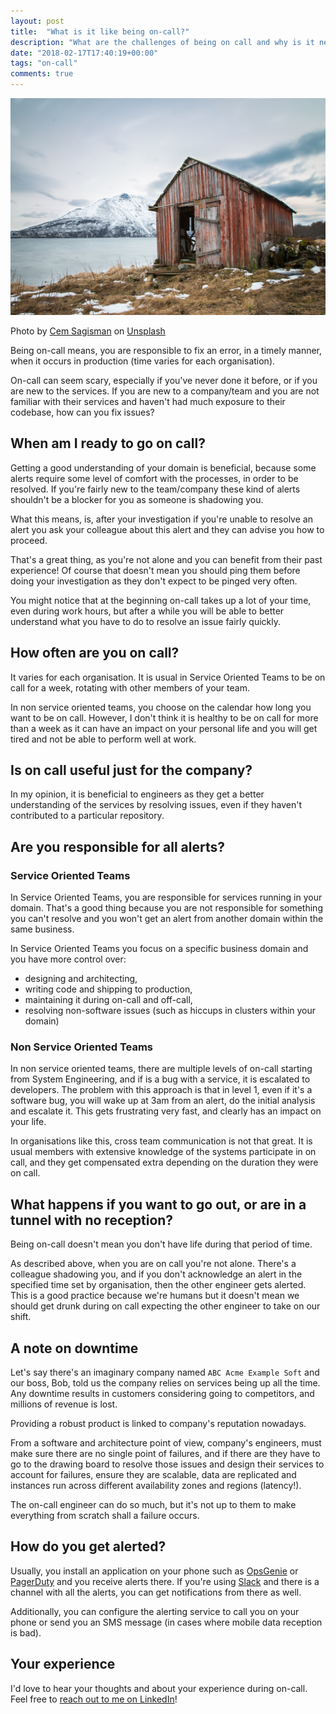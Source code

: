 ```yaml
---
layout: post
title:  "What is it like being on-call?"
description: "What are the challenges of being on call and why is it necessary?"
date: "2018-02-17T17:40:19+00:00"
tags: "on-call"
comments: true
---
```


![What is it like being on-call?](/assets/images/posts/what-is-it-like-being-on-call.jpg "What is it like being on-call?")

Photo by [Cem Sagisman](https://unsplash.com/@cems77?utm_source=unsplash&utm_medium=referral&utm_content=creditCopyText) on [Unsplash](https://unsplash.com/search/photos/perfect?utm_source=unsplash&utm_medium=referral&utm_content=creditCopyText)

Being on-call means, you are responsible to fix an error, in a timely manner, when it occurs in production (time varies for each organisation).

On-call can seem scary, especially if you've never done it before, or if you are new to the services. If you are new to a company/team and you
are not familiar with their services and haven't had much exposure to their codebase, how can you fix issues?


## When am I ready to go on call?

Getting a good understanding of your domain is beneficial, because some alerts require some level of comfort with the processes, in order to
be resolved. If you're fairly new to the team/company these kind of alerts shouldn't be a blocker for you as someone is shadowing you.

What this means, is, after your investigation if you're unable to resolve an alert you ask your colleague about this alert and they can advise
you how to proceed.

That's a great thing, as you're not alone and you can benefit from their past experience! Of course that doesn't mean you should ping them
before doing your investigation as they don't expect to be pinged very often.

You might notice that at the beginning on-call takes up a lot of your time, even during work hours, but after a while you will be able to
better understand what you have to do to resolve an issue fairly quickly.

## How often are you on call?

It varies for each organisation. It is usual in Service Oriented Teams to be on call for a week, rotating with other members of your team.

In non service oriented teams, you choose on the calendar how long you want to be on call. However, I don't think it is healthy to be on call
for more than a week as it can have an impact on your personal life and you will get tired and not be able to perform well at work.

## Is on call useful just for the company?

In my opinion, it is beneficial to engineers as they get a better understanding of the services by resolving issues, even if they haven't
contributed to a particular repository.

## Are you responsible for all alerts?

### Service Oriented Teams

In Service Oriented Teams, you are responsible for services running in your domain. That's a good thing because you are not responsible for
something you can't resolve and you won't get an alert from another domain within the same business.

In Service Oriented Teams you focus on a specific business domain and you have more control over:

* designing and architecting,
* writing code and shipping to production,
* maintaining it during on-call and off-call,
* resolving non-software issues (such as hiccups in clusters within your domain)

### Non Service Oriented Teams

In non service oriented teams, there are multiple levels of on-call starting from System Engineering, and if is a bug with a service, it is
escalated to developers. The problem with this approach is that in level 1, even if it's a software bug, you will wake up at 3am from an alert, do the initial analysis and escalate it. This gets frustrating very fast, and clearly has an impact on your life. 

In organisations like this, cross team communication is not that great. It is usual members with extensive knowledge of the systems participate
in on call, and they get compensated extra depending on the duration they were on call.

## What happens if you want to go out, or are in a tunnel with no reception?

Being on-call doesn't mean you don't have life during that period of time.

As described above, when you are on call you're not alone. There's a colleague shadowing you, and if you don't acknowledge an alert in the
specified time set by organisation, then the other engineer gets alerted. This is a good practice because we're humans but it doesn't mean we
should get drunk during on call expecting the other engineer to take on our shift.

## A note on downtime

Let's say there's an imaginary company named `ABC Acme Example Soft` and our boss, Bob, told us the company relies on services being up all the
time. Any downtime results in customers considering going to competitors, and millions of revenue is lost.

Providing a robust product is linked to company's reputation nowadays. 

From a software and architecture point of view, company's engineers, must make sure there are no single point of failures, and if there are
they have to go to the drawing board to resolve those issues and design their services to account for failures, ensure they are scalable, data
are replicated and instances run across different availability zones and regions (latency!).

The on-call engineer can do so much, but it's not up to them to make everything from scratch shall a failure occurs.

## How do you get alerted?

Usually, you install an application on your phone such as [OpsGenie](https://www.opsgenie.com/) or [PagerDuty](https://www.pagerduty.com/) and
you receive alerts there. If you're using [Slack](https://slack.com/) and there is a channel with all the alerts, you can get notifications from there as well.

Additionally, you can configure the alerting service to call you on your phone or
send you an SMS message (in cases where mobile data reception is bad).

## Your experience

I'd love to hear your thoughts and about your experience during on-call. Feel free to [reach out to me on LinkedIn](https://www.linkedin.com/in/george-g-279883115/)!
